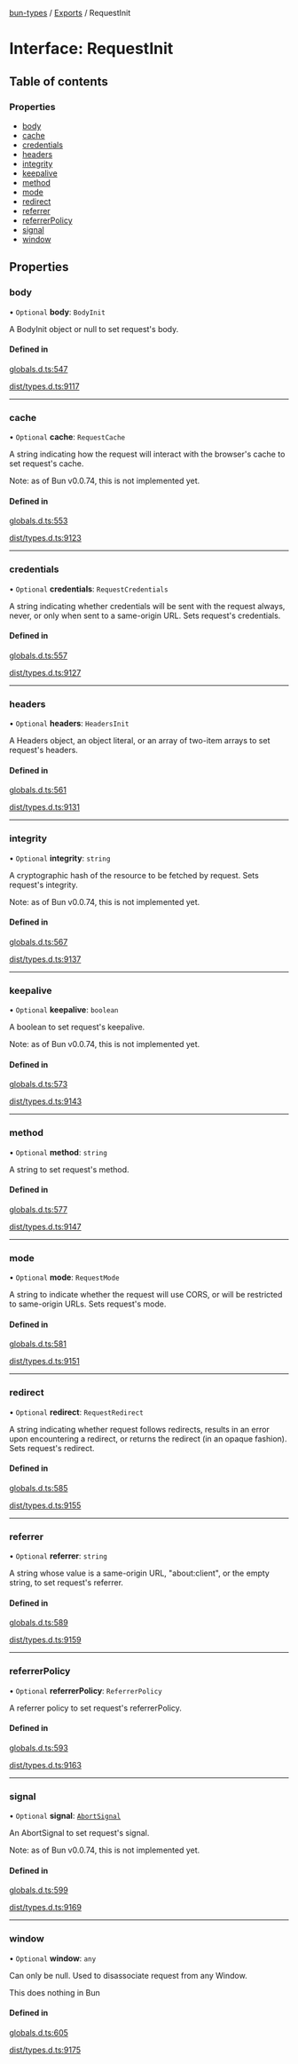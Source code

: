 [bun-types](https://github.com/oven-sh/bun-types/blob/master/api-docs/README.md) / [Exports](https://github.com/oven-sh/bun-types/blob/master/api-docs/modules.md) / RequestInit

# Interface: RequestInit

## Table of contents

### Properties

- [body](https://github.com/oven-sh/bun-types/blob/master/api-docs/interfaces/RequestInit.md#body)
- [cache](https://github.com/oven-sh/bun-types/blob/master/api-docs/interfaces/RequestInit.md#cache)
- [credentials](https://github.com/oven-sh/bun-types/blob/master/api-docs/interfaces/RequestInit.md#credentials)
- [headers](https://github.com/oven-sh/bun-types/blob/master/api-docs/interfaces/RequestInit.md#headers)
- [integrity](https://github.com/oven-sh/bun-types/blob/master/api-docs/interfaces/RequestInit.md#integrity)
- [keepalive](https://github.com/oven-sh/bun-types/blob/master/api-docs/interfaces/RequestInit.md#keepalive)
- [method](https://github.com/oven-sh/bun-types/blob/master/api-docs/interfaces/RequestInit.md#method)
- [mode](https://github.com/oven-sh/bun-types/blob/master/api-docs/interfaces/RequestInit.md#mode)
- [redirect](https://github.com/oven-sh/bun-types/blob/master/api-docs/interfaces/RequestInit.md#redirect)
- [referrer](https://github.com/oven-sh/bun-types/blob/master/api-docs/interfaces/RequestInit.md#referrer)
- [referrerPolicy](https://github.com/oven-sh/bun-types/blob/master/api-docs/interfaces/RequestInit.md#referrerpolicy)
- [signal](https://github.com/oven-sh/bun-types/blob/master/api-docs/interfaces/RequestInit.md#signal)
- [window](https://github.com/oven-sh/bun-types/blob/master/api-docs/interfaces/RequestInit.md#window)

## Properties

### body

• `Optional` **body**: `BodyInit`

A BodyInit object or null to set request's body.

#### Defined in

[globals.d.ts:547](https://github.com/valgaze/bun-types/blob/6f8dbf8/globals.d.ts#L547)

[dist/types.d.ts:9117](https://github.com/valgaze/bun-types/blob/6f8dbf8/dist/types.d.ts#L9117)

___

### cache

• `Optional` **cache**: `RequestCache`

A string indicating how the request will interact with the browser's cache to set request's cache.

Note: as of Bun v0.0.74, this is not implemented yet.

#### Defined in

[globals.d.ts:553](https://github.com/valgaze/bun-types/blob/6f8dbf8/globals.d.ts#L553)

[dist/types.d.ts:9123](https://github.com/valgaze/bun-types/blob/6f8dbf8/dist/types.d.ts#L9123)

___

### credentials

• `Optional` **credentials**: `RequestCredentials`

A string indicating whether credentials will be sent with the request always, never, or only when sent to a same-origin URL. Sets request's credentials.

#### Defined in

[globals.d.ts:557](https://github.com/valgaze/bun-types/blob/6f8dbf8/globals.d.ts#L557)

[dist/types.d.ts:9127](https://github.com/valgaze/bun-types/blob/6f8dbf8/dist/types.d.ts#L9127)

___

### headers

• `Optional` **headers**: `HeadersInit`

A Headers object, an object literal, or an array of two-item arrays to set request's headers.

#### Defined in

[globals.d.ts:561](https://github.com/valgaze/bun-types/blob/6f8dbf8/globals.d.ts#L561)

[dist/types.d.ts:9131](https://github.com/valgaze/bun-types/blob/6f8dbf8/dist/types.d.ts#L9131)

___

### integrity

• `Optional` **integrity**: `string`

A cryptographic hash of the resource to be fetched by request. Sets request's integrity.

Note: as of Bun v0.0.74, this is not implemented yet.

#### Defined in

[globals.d.ts:567](https://github.com/valgaze/bun-types/blob/6f8dbf8/globals.d.ts#L567)

[dist/types.d.ts:9137](https://github.com/valgaze/bun-types/blob/6f8dbf8/dist/types.d.ts#L9137)

___

### keepalive

• `Optional` **keepalive**: `boolean`

A boolean to set request's keepalive.

Note: as of Bun v0.0.74, this is not implemented yet.

#### Defined in

[globals.d.ts:573](https://github.com/valgaze/bun-types/blob/6f8dbf8/globals.d.ts#L573)

[dist/types.d.ts:9143](https://github.com/valgaze/bun-types/blob/6f8dbf8/dist/types.d.ts#L9143)

___

### method

• `Optional` **method**: `string`

A string to set request's method.

#### Defined in

[globals.d.ts:577](https://github.com/valgaze/bun-types/blob/6f8dbf8/globals.d.ts#L577)

[dist/types.d.ts:9147](https://github.com/valgaze/bun-types/blob/6f8dbf8/dist/types.d.ts#L9147)

___

### mode

• `Optional` **mode**: `RequestMode`

A string to indicate whether the request will use CORS, or will be restricted to same-origin URLs. Sets request's mode.

#### Defined in

[globals.d.ts:581](https://github.com/valgaze/bun-types/blob/6f8dbf8/globals.d.ts#L581)

[dist/types.d.ts:9151](https://github.com/valgaze/bun-types/blob/6f8dbf8/dist/types.d.ts#L9151)

___

### redirect

• `Optional` **redirect**: `RequestRedirect`

A string indicating whether request follows redirects, results in an error upon encountering a redirect, or returns the redirect (in an opaque fashion). Sets request's redirect.

#### Defined in

[globals.d.ts:585](https://github.com/valgaze/bun-types/blob/6f8dbf8/globals.d.ts#L585)

[dist/types.d.ts:9155](https://github.com/valgaze/bun-types/blob/6f8dbf8/dist/types.d.ts#L9155)

___

### referrer

• `Optional` **referrer**: `string`

A string whose value is a same-origin URL, "about:client", or the empty string, to set request's referrer.

#### Defined in

[globals.d.ts:589](https://github.com/valgaze/bun-types/blob/6f8dbf8/globals.d.ts#L589)

[dist/types.d.ts:9159](https://github.com/valgaze/bun-types/blob/6f8dbf8/dist/types.d.ts#L9159)

___

### referrerPolicy

• `Optional` **referrerPolicy**: `ReferrerPolicy`

A referrer policy to set request's referrerPolicy.

#### Defined in

[globals.d.ts:593](https://github.com/valgaze/bun-types/blob/6f8dbf8/globals.d.ts#L593)

[dist/types.d.ts:9163](https://github.com/valgaze/bun-types/blob/6f8dbf8/dist/types.d.ts#L9163)

___

### signal

• `Optional` **signal**: [`AbortSignal`](https://github.com/oven-sh/bun-types/blob/master/api-docs/modules.md#abortsignal)

An AbortSignal to set request's signal.

Note: as of Bun v0.0.74, this is not implemented yet.

#### Defined in

[globals.d.ts:599](https://github.com/valgaze/bun-types/blob/6f8dbf8/globals.d.ts#L599)

[dist/types.d.ts:9169](https://github.com/valgaze/bun-types/blob/6f8dbf8/dist/types.d.ts#L9169)

___

### window

• `Optional` **window**: `any`

Can only be null. Used to disassociate request from any Window.

This does nothing in Bun

#### Defined in

[globals.d.ts:605](https://github.com/valgaze/bun-types/blob/6f8dbf8/globals.d.ts#L605)

[dist/types.d.ts:9175](https://github.com/valgaze/bun-types/blob/6f8dbf8/dist/types.d.ts#L9175)
